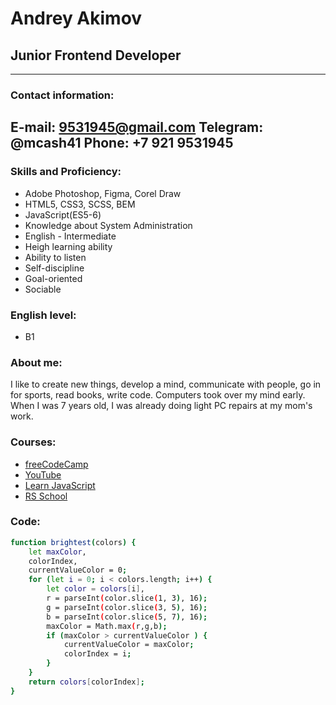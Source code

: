# Andrey Akimov
## Junior Frontend Developer
****
### Contact information:
E-mail: 9531945@gmail.com
Telegram: @mcash41
Phone: +7 921 9531945
---
### Skills and Proficiency:

- Adobe Photoshop, Figma, Corel Draw
- HTML5, CSS3, SCSS, BEM
- JavaScript(ES5-6)
- Knowledge about System Administration
- English - Intermediate
- Heigh learning ability
- Ability to listen
- Self-discipline
- Goal-oriented
- Sociable


### English level:

- B1

### About me:

I like to create new things, develop a mind, communicate with people, go in for sports, read books, write code. Computers took over my mind early. When I was 7 years old, I was already doing light PC repairs at my mom's work.

### Courses:

- [freeCodeCamp](https://freecodecamp.org/)
- [YouTube](https://youtube.com/)
- [Learn JavaScript](https://learn.javascript.ru/)
- [RS School](https://rs.school/js/)


### Code:

```sh
function brightest(colors) {
    let maxColor,
    colorIndex,
    currentValueColor = 0;
    for (let i = 0; i < colors.length; i++) {
        let color = colors[i],
        r = parseInt(color.slice(1, 3), 16);
        g = parseInt(color.slice(3, 5), 16);
        b = parseInt(color.slice(5, 7), 16);
        maxColor = Math.max(r,g,b);
        if (maxColor > currentValueColor ) {
            currentValueColor = maxColor;
            colorIndex = i;
        }
    }
    return colors[colorIndex];
}
```

